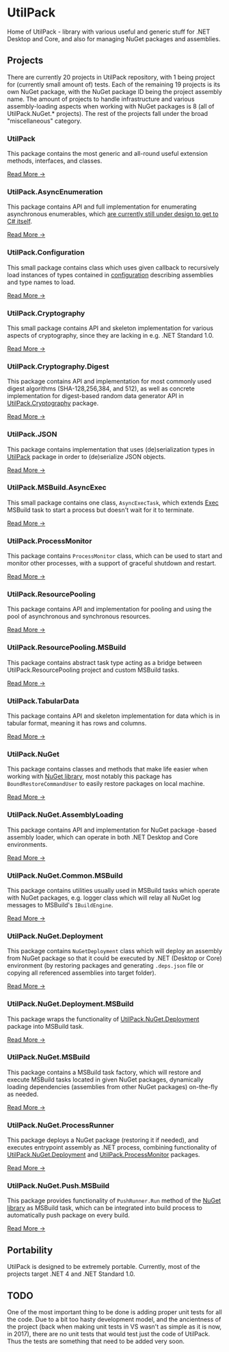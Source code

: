 # UtilPack
Home of UtilPack - library with various useful and generic stuff for .NET Desktop and Core, and also for managing NuGet packages and assemblies.

## Projects
There are currently 20 projects in UtilPack repository, with 1 being project for (currently small amount of) tests.
Each of the remaining 19 projects is its own NuGet package, with the NuGet package ID being the project assembly name.
The amount of projects to handle infrastructure and various assembly-loading aspects when working with NuGet packages is 8 (all of UtilPack.NuGet.* projects).
The rest of the projects fall under the broad "miscellaneous" category.

### UtilPack
This package contains the most generic and all-round useful extension methods, interfaces, and classes.

[Read More ->](./Source/UtilPack)

### UtilPack.AsyncEnumeration
This package contains API and full implementation for enumerating asynchronous enumerables, which [are currently still under design to get to C# itself](https://github.com/dotnet/csharplang/issues/43).

[Read More ->](./Source/UtilPack.AsyncEnumeration)

### UtilPack.Configuration
This small package contains class which uses given callback to recursively load instances of types contained in [configuration](http://www.nuget.org/packages/Microsoft.Extensions.Configuration) describing assemblies and type names to load.

[Read More ->](./Source/UtilPack.Configuration)

### UtilPack.Cryptography
This small package contains API and skeleton implementation for various aspects of cryptography, since they are lacking in e.g. .NET Standard 1.0.

[Read More ->](./Source/UtilPack.Cryptography)

### UtilPack.Cryptography.Digest
This package contains API and implementation for most commonly used digest algorithms (SHA-128,256,384, and 512), as well as concrete implementation for digest-based random data generator API in [UtilPack.Cryptography](./Source/UtilPack.Cryptography) package.

[Read More ->](./Source/UtilPack.Cryptography.Digest)

### UtilPack.JSON
This package contains implementation that uses (de)serialization types in [UtilPack](./Source/UtilPack) package in order to (de)serialize JSON objects.

[Read More ->](./Source/UtilPack.JSON)

### UtilPack.MSBuild.AsyncExec
This small package contains one class, `AsyncExecTask`, which extends [Exec](https://docs.microsoft.com/en-us/visualstudio/msbuild/exec-task) MSBuild task to start a process but doesn't wait for it to terminate.

[Read More ->](./Source/UtilPack.MSBuild.AsyncExec)

### UtilPack.ProcessMonitor
This package contains `ProcessMonitor` class, which can be used to start and monitor other processes, with a support of graceful shutdown and restart.

[Read More ->](./Source/UtilPack.ProcessMonitor)

### UtilPack.ResourcePooling
This package contains API and implementation for pooling and using the pool of asynchronous and synchronous resources.

[Read More ->](./Source/UtilPack.ResourcePooling)

### UtilPack.ResourcePooling.MSBuild
This package contains abstract task type acting as a bridge between UtilPack.ResourcePooling project and custom MSBuild tasks.

[Read More ->](./Source/UtilPack.ResourcePooling.MSBuild)

### UtilPack.TabularData
This package contains API and skeleton implementation for data which is in tabular format, meaning it has rows and columns.

[Read More ->](./Source/UtilPack.TabularData)

### UtilPack.NuGet
This package contains classes and methods that make life easier when working with [NuGet library](https://github.com/NuGet/NuGet.Client), most notably this package has `BoundRestoreCommandUser` to easily restore packages on local machine.

[Read More ->](./Source/UtilPack.NuGet)

### UtilPack.NuGet.AssemblyLoading
This package contains API and implementation for NuGet package -based assembly loader, which can operate in both .NET Desktop and Core environments.

[Read More ->](./Source/UtilPack.NuGet.AssemblyLoading)

### UtilPack.NuGet.Common.MSBuild
This package contains utilities usually used in MSBuild tasks which operate with NuGet packages, e.g. logger class which will relay all NuGet log messages to MSBuild's `IBuildEngine`.

[Read More ->](./Source/UtilPack.NuGet.Common.MSBuild)

### UtilPack.NuGet.Deployment
This package contains `NuGetDeployment` class which will deploy an assembly from NuGet package so that it could be executed by .NET (Desktop or Core) environment (by restoring packages and generating `.deps.json` file or copying all referenced assemblies into target folder).

[Read More ->](./Source/UtilPack.NuGet.Deployment)

### UtilPack.NuGet.Deployment.MSBuild
This package wraps the functionality of [UtilPack.NuGet.Deployment](./Source/UtilPack.NuGet.Deployment) package into MSBuild task.

[Read More ->](./Source/UtilPack.NuGet.Deployment.MSBuild)

### UtilPack.NuGet.MSBuild
This package contains a MSBuild task factory, which will restore and execute MSBuild tasks located in given NuGet packages, dynamically loading dependencies (assemblies from other NuGet packages) on-the-fly as needed.

[Read More ->](./Source/UtilPack.NuGet.MSBuild)

### UtilPack.NuGet.ProcessRunner
This package deploys a NuGet package (restoring it if needed), and executes entrypoint assembly as .NET process, combining functionality of [UtilPack.NuGet.Deployment](./Source/UtilPack.NuGet.Deployment) and [UtilPack.ProcessMonitor](./Source/UtilPack.ProcessMonitor) packages.

[Read More ->](./Source/UtilPack.NuGet.ProcessRunner)

### UtilPack.NuGet.Push.MSBuild
This package provides functionality of `PushRunner.Run` method of the [NuGet library](https://github.com/NuGet/NuGet.Client) as MSBuild task, which can be integrated into build process to automatically push package on every build.

[Read More ->](./Source/UtilPack.NuGet.Push.MSBuild)

## Portability
UtilPack is designed to be extremely portable.
Currently, most of the projects target .NET 4 and .NET Standard 1.0.

## TODO
One of the most important thing to be done is adding proper unit tests for all the code.
Due to a bit too hasty development model, and the ancientness of the project (back when making unit tests in VS wasn't as simple as it is now, in 2017), there are no unit tests that would test just the code of UtilPack.
Thus the tests are something that need to be added very soon.